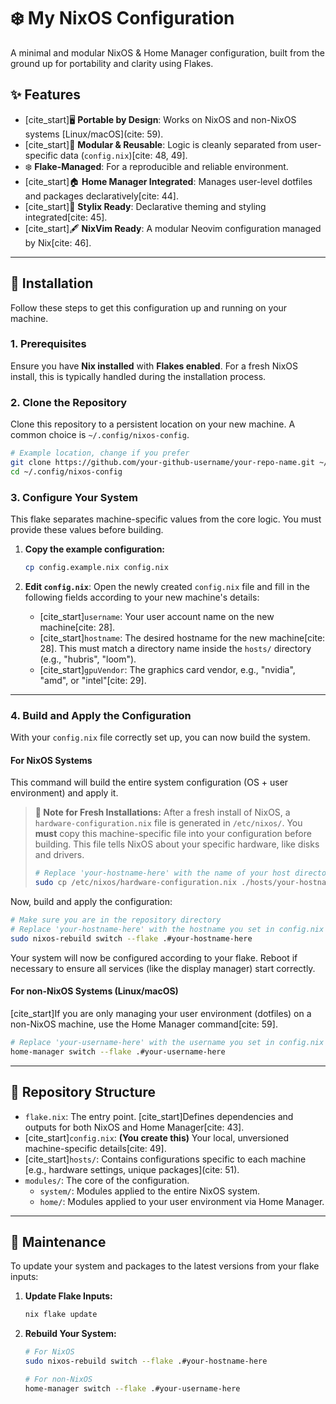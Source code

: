 # ❄️ My NixOS Configuration

A minimal and modular NixOS & Home Manager configuration, built from the ground up for portability and clarity using Flakes.

## ✨ Features

- [cite\_start]🖥️ **Portable by Design**: Works on NixOS and non-NixOS systems [Linux/macOS](cite: 59).
- [cite\_start]🧩 **Modular & Reusable**: Logic is cleanly separated from user-specific data (`config.nix`)[cite: 48, 49].
- ❄️ **Flake-Managed**: For a reproducible and reliable environment.
- [cite\_start]🏠 **Home Manager Integrated**: Manages user-level dotfiles and packages declaratively[cite: 44].
- [cite\_start]🎨 **Stylix Ready**: Declarative theming and styling integrated[cite: 45].
- [cite\_start]🖋️ **NixVim Ready**: A modular Neovim configuration managed by Nix[cite: 46].

-----

## 🚀 Installation

Follow these steps to get this configuration up and running on your machine.

### 1\. Prerequisites

Ensure you have **Nix installed** with **Flakes enabled**. For a fresh NixOS install, this is typically handled during the installation process.

### 2\. Clone the Repository

Clone this repository to a persistent location on your new machine. A common choice is `~/.config/nixos-config`.

```bash
# Example location, change if you prefer
git clone https://github.com/your-github-username/your-repo-name.git ~/.config/nixos-config
cd ~/.config/nixos-config
```

### 3\. Configure Your System

This flake separates machine-specific values from the core logic. You must provide these values before building.

1. **Copy the example configuration:**

    ```bash
    cp config.example.nix config.nix
    ```

2. **Edit `config.nix`**: Open the newly created `config.nix` file and fill in the following fields according to your new machine's details:
      - [cite\_start]`username`: Your user account name on the new machine[cite: 28].
      - [cite\_start]`hostname`: The desired hostname for the new machine[cite: 28]. This must match a directory name inside the `hosts/` directory (e.g., "hubris", "loom").
      - [cite\_start]`gpuVendor`: The graphics card vendor, e.g., "nvidia", "amd", or "intel"[cite: 29].

-----

### 4\. Build and Apply the Configuration

With your `config.nix` file correctly set up, you can now build the system.

#### For NixOS Systems

This command will build the entire system configuration (OS + user environment) and apply it.

> **📝 Note for Fresh Installations:**
> After a fresh install of NixOS, a `hardware-configuration.nix` file is generated in `/etc/nixos/`. You **must** copy this machine-specific file into your configuration before building. This file tells NixOS about your specific hardware, like disks and drivers.
>
> ```bash
> # Replace 'your-hostname-here' with the name of your host directory
> sudo cp /etc/nixos/hardware-configuration.nix ./hosts/your-hostname-here/
> ```

Now, build and apply the configuration:

```bash
# Make sure you are in the repository directory
# Replace 'your-hostname-here' with the hostname you set in config.nix
sudo nixos-rebuild switch --flake .#your-hostname-here
```

Your system will now be configured according to your flake. Reboot if necessary to ensure all services (like the display manager) start correctly.

#### For non-NixOS Systems (Linux/macOS)

[cite\_start]If you are only managing your user environment (dotfiles) on a non-NixOS machine, use the Home Manager command[cite: 59].

```bash
# Replace 'your-username-here' with the username you set in config.nix
home-manager switch --flake .#your-username-here
```

-----

## 📂 Repository Structure

- `flake.nix`: The entry point. [cite\_start]Defines dependencies and outputs for both NixOS and Home Manager[cite: 43].
- [cite\_start]`config.nix`: **(You create this)** Your local, unversioned machine-specific details[cite: 49].
- [cite\_start]`hosts/`: Contains configurations specific to each machine [e.g., hardware settings, unique packages](cite: 51).
- `modules/`: The core of the configuration.
  - `system/`: Modules applied to the entire NixOS system.
  - `home/`: Modules applied to your user environment via Home Manager.

-----

## 🔄 Maintenance

To update your system and packages to the latest versions from your flake inputs:

1. **Update Flake Inputs:**

    ```bash
    nix flake update
    ```

2. **Rebuild Your System:**

    ```bash
    # For NixOS
    sudo nixos-rebuild switch --flake .#your-hostname-here

    # For non-NixOS
    home-manager switch --flake .#your-username-here
    ```
